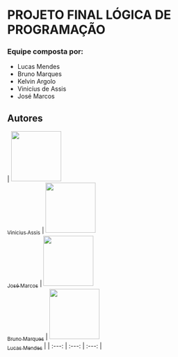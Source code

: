 # PROJETO FINAL LÓGICA DE PROGRAMAÇÃO

### Equipe composta por:

- Lucas Mendes
- Bruno Marques
- Kelvin Argolo
- Vinicíus de Assis
- José Marcos

## Autores

| [<img src="https://avatars.githubusercontent.com/u/91925898?v=4" width=115><br><sub>Vinicius Assis</sub>](https://github.com/ViniciusDevAssis) | [<img src="https://avatars.githubusercontent.com/u/99445653?v=4" width=115><br><sub>José Marcos</sub>](https://github.com/socramcz) | [<img src="https://avatars.githubusercontent.com/u/101815909?v=4" width=115><br><sub>Bruno Marques</sub>](https://github.com/o-Drive) | [<img src="https://avatars.githubusercontent.com/u/94189592?v=4" width=115><br><sub>Lucas Mendes</sub>](https://github.com/Luckaszfsa) | 
| :---: | :---: | :---: |
